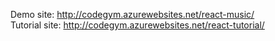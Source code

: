 Demo site: http://codegym.azurewebsites.net/react-music/<br>
Tutorial site: http://codegym.azurewebsites.net/react-tutorial/
